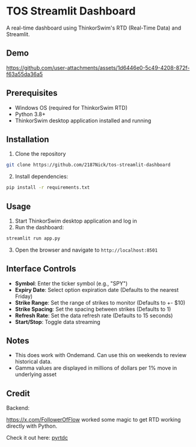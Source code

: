 # TOS Streamlit Dashboard

A real-time dashboard using ThinkorSwim's RTD (Real-Time Data) and Streamlit.

## Demo
https://github.com/user-attachments/assets/1d6446e0-5c49-4208-872f-f63a55da36a5


## Prerequisites

- Windows OS (required for ThinkorSwim RTD)
- Python 3.8+
- ThinkorSwim desktop application installed and running

## Installation

1. Clone the repository
```bash
git clone https://github.com/2187Nick/tos-streamlit-dashboard
```
2. Install dependencies:
```bash
pip install -r requirements.txt
```

## Usage

1. Start ThinkorSwim desktop application and log in
2. Run the dashboard:
```bash
streamlit run app.py
```
3. Open the browser and navigate to `http://localhost:8501`

## Interface Controls

- **Symbol**: Enter the ticker symbol (e.g., "SPY")
- **Expiry Date**: Select option expiration date (Defaults to the nearest Friday)
- **Strike Range**: Set the range of strikes to monitor (Defaults to +- $10)
- **Strike Spacing**: Set the spacing between strikes (Defaults to 1)
- **Refresh Rate**: Set the data refresh rate (Defaults to 15 seconds)
- **Start/Stop**: Toggle data streaming

## Notes

- This does work with Ondemand. Can use this on weekends to review historical data.
- Gamma values are displayed in millions of dollars per 1% move in underlying asset

## Credit
Backend:

https://x.com/FollowerOfFlow worked some magic to get RTD working directly with Python.

Check it out here: [pyrtdc](https://github.com/tifoji/pyrtdc/)
